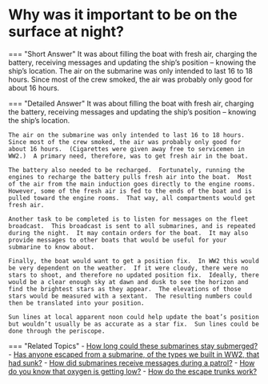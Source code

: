 # Why was it important to be on the surface at night?


=== "Short Answer"
    It was about filling the boat with fresh air, charging the battery, receiving messages and updating the ship’s position – knowing the ship’s location. The air on the submarine was only intended to last 16 to 18 hours. Since most of the crew smoked, the air was probably only good for about 16 hours.

=== "Detailed Answer"
    It was about filling the boat with fresh air, charging the battery, receiving messages and updating the ship’s position – knowing the ship’s location.

    The air on the submarine was only intended to last 16 to 18 hours.  Since most of the crew smoked, the air was probably only good for about 16 hours.  (Cigarettes were given away free to servicemen in WW2.)  A primary need, therefore, was to get fresh air in the boat.

    The battery also needed to be recharged.  Fortunately, running the engines to recharge the battery pulls fresh air into the boat.  Most of the air from the main induction goes directly to the engine rooms.  However, some of the fresh air is fed to the ends of the boat and is pulled toward the engine rooms.  That way, all compartments would get fresh air.

    Another task to be completed is to listen for messages on the fleet broadcast.  This broadcast is sent to all submarines, and is repeated during the night.  It may contain orders for the boat.  It may also provide messages to other boats that would be useful for your submarine to know about.

    Finally, the boat would want to get a position fix.  In WW2 this would be very dependent on the weather.  If it were cloudy, there were no stars to shoot, and therefore no updated position fix.  Ideally, there would be a clear enough sky at dawn and dusk to see the horizon and find the brightest stars as they appear.  The elevations of those stars would be measured with a sextant.  The resulting numbers could then be translated into your position.

    Sun lines at local apparent noon could help update the boat’s position but wouldn’t usually be as accurate as a star fix.  Sun lines could be done through the periscope.

=== "Related Topics"
    - [How long could these submarines stay submerged?](./how-long-could-these-submarines-stay-submerged.md)
    - [Has anyone escaped from a submarine, of the types we built in WW2, that had sunk?](./has-anyone-escaped-from-a-submarine-of-the-types-we-built-in-ww-c7c7019a.md)
    - [How did submarines receive messages during a patrol?](./how-did-submarines-receive-messages-during-a-patrol.md)
    - [How do you know that oxygen is getting low?](./how-do-you-know-that-oxygen-is-getting-low.md)
    - [How do the escape trunks work?](./how-do-the-escape-trunks-work.md)
